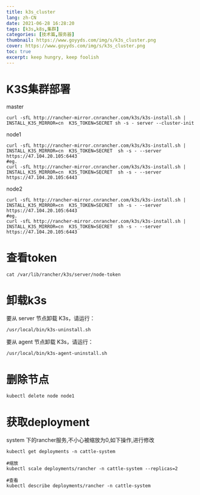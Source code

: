 ```yaml
---
title: k3s_cluster
lang: zh-CN
date: 2021-06-28 16:28:20
tags: [k3s,k8s,集群]
categories: [技术篇,服务器]
thumbnail: https://www.goyyds.com/img/s/k3s_cluster.png
cover: https://www.goyyds.com/img/s/k3s_cluster.png
toc: true
excerpt: keep hungry, keep foolish
---
```


# K3S集群部署

master
```shell script
curl -sfL http://rancher-mirror.cnrancher.com/k3s/k3s-install.sh | INSTALL_K3S_MIRROR=cn  K3S_TOKEN=SECRET sh -s - server --cluster-init
```

node1
```shell script
curl -sfL http://rancher-mirror.cnrancher.com/k3s/k3s-install.sh | INSTALL_K3S_MIRROR=cn  K3S_TOKEN=SECRET  sh -s - --server https://47.104.20.105:6443
#eg.
curl -sfL http://rancher-mirror.cnrancher.com/k3s/k3s-install.sh | INSTALL_K3S_MIRROR=cn  K3S_TOKEN=SECRET  sh -s - --server https://47.104.20.105:6443
```

node2
```shell script
curl -sfL http://rancher-mirror.cnrancher.com/k3s/k3s-install.sh | INSTALL_K3S_MIRROR=cn  K3S_TOKEN=SECRET  sh -s - --server https://47.104.20.105:6443
#eg.
curl -sfL http://rancher-mirror.cnrancher.com/k3s/k3s-install.sh | INSTALL_K3S_MIRROR=cn  K3S_TOKEN=SECRET  sh -s - --server https://47.104.20.105:6443
```

# 查看token
```shell script
cat /var/lib/rancher/k3s/server/node-token
```

# 卸载k3s
 要从 server 节点卸载 K3s，请运行：
```shell script
/usr/local/bin/k3s-uninstall.sh
```
 要从 agent 节点卸载 K3s，请运行：
```shell script
/usr/local/bin/k3s-agent-uninstall.sh
```

# 删除节点
```shell script
kubectl delete node node1
```

# 获取deployment
system 下的rancher服务,不小心被缩放为0,如下操作,进行修改
```shell script
kubectl get deployments -n cattle-system

#缩放
kubectl scale deployments/rancher -n cattle-system --replicas=2

#查看
kubectl describe deployments/rancher -n cattle-system
```
